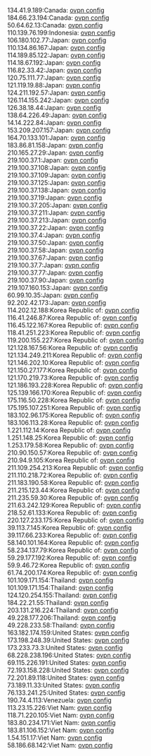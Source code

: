 134.41.9.189:Canada: [ovpn config](vpn/134_41_9_189.ovpn)  
184.66.23.194:Canada: [ovpn config](vpn/184_66_23_194.ovpn)  
50.64.62.13:Canada: [ovpn config](vpn/50_64_62_13.ovpn)  
110.139.76.199:Indonesia: [ovpn config](vpn/110_139_76_199.ovpn)  
106.180.102.77:Japan: [ovpn config](vpn/106_180_102_77.ovpn)  
110.134.86.167:Japan: [ovpn config](vpn/110_134_86_167.ovpn)  
114.189.85.122:Japan: [ovpn config](vpn/114_189_85_122.ovpn)  
114.18.67.192:Japan: [ovpn config](vpn/114_18_67_192.ovpn)  
116.82.33.42:Japan: [ovpn config](vpn/116_82_33_42.ovpn)  
120.75.111.77:Japan: [ovpn config](vpn/120_75_111_77.ovpn)  
121.119.19.88:Japan: [ovpn config](vpn/121_119_19_88.ovpn)  
124.211.192.57:Japan: [ovpn config](vpn/124_211_192_57.ovpn)  
126.114.155.242:Japan: [ovpn config](vpn/126_114_155_242.ovpn)  
126.38.18.44:Japan: [ovpn config](vpn/126_38_18_44.ovpn)  
138.64.226.49:Japan: [ovpn config](vpn/138_64_226_49.ovpn)  
14.14.222.84:Japan: [ovpn config](vpn/14_14_222_84.ovpn)  
153.209.207.157:Japan: [ovpn config](vpn/153_209_207_157.ovpn)  
164.70.133.101:Japan: [ovpn config](vpn/164_70_133_101.ovpn)  
183.86.81.158:Japan: [ovpn config](vpn/183_86_81_158.ovpn)  
210.165.27.29:Japan: [ovpn config](vpn/210_165_27_29.ovpn)  
219.100.37.1:Japan: [ovpn config](vpn/219_100_37_1.ovpn)  
219.100.37.108:Japan: [ovpn config](vpn/219_100_37_108.ovpn)  
219.100.37.109:Japan: [ovpn config](vpn/219_100_37_109.ovpn)  
219.100.37.125:Japan: [ovpn config](vpn/219_100_37_125.ovpn)  
219.100.37.138:Japan: [ovpn config](vpn/219_100_37_138.ovpn)  
219.100.37.19:Japan: [ovpn config](vpn/219_100_37_19.ovpn)  
219.100.37.205:Japan: [ovpn config](vpn/219_100_37_205.ovpn)  
219.100.37.211:Japan: [ovpn config](vpn/219_100_37_211.ovpn)  
219.100.37.213:Japan: [ovpn config](vpn/219_100_37_213.ovpn)  
219.100.37.22:Japan: [ovpn config](vpn/219_100_37_22.ovpn)  
219.100.37.4:Japan: [ovpn config](vpn/219_100_37_4.ovpn)  
219.100.37.50:Japan: [ovpn config](vpn/219_100_37_50.ovpn)  
219.100.37.58:Japan: [ovpn config](vpn/219_100_37_58.ovpn)  
219.100.37.67:Japan: [ovpn config](vpn/219_100_37_67.ovpn)  
219.100.37.7:Japan: [ovpn config](vpn/219_100_37_7.ovpn)  
219.100.37.77:Japan: [ovpn config](vpn/219_100_37_77.ovpn)  
219.100.37.90:Japan: [ovpn config](vpn/219_100_37_90.ovpn)  
219.107.160.153:Japan: [ovpn config](vpn/219_107_160_153.ovpn)  
60.99.10.35:Japan: [ovpn config](vpn/60_99_10_35.ovpn)  
92.202.42.173:Japan: [ovpn config](vpn/92_202_42_173.ovpn)  
114.202.12.188:Korea Republic of: [ovpn config](vpn/114_202_12_188.ovpn)  
116.41.246.87:Korea Republic of: [ovpn config](vpn/116_41_246_87.ovpn)  
116.45.122.167:Korea Republic of: [ovpn config](vpn/116_45_122_167.ovpn)  
118.41.251.223:Korea Republic of: [ovpn config](vpn/118_41_251_223.ovpn)  
119.200.155.227:Korea Republic of: [ovpn config](vpn/119_200_155_227.ovpn)  
121.128.167.56:Korea Republic of: [ovpn config](vpn/121_128_167_56.ovpn)  
121.134.249.211:Korea Republic of: [ovpn config](vpn/121_134_249_211.ovpn)  
121.146.202.10:Korea Republic of: [ovpn config](vpn/121_146_202_10.ovpn)  
121.150.27.177:Korea Republic of: [ovpn config](vpn/121_150_27_177.ovpn)  
121.170.219.73:Korea Republic of: [ovpn config](vpn/121_170_219_73.ovpn)  
121.186.193.228:Korea Republic of: [ovpn config](vpn/121_186_193_228.ovpn)  
125.139.166.170:Korea Republic of: [ovpn config](vpn/125_139_166_170.ovpn)  
175.116.50.228:Korea Republic of: [ovpn config](vpn/175_116_50_228.ovpn)  
175.195.107.251:Korea Republic of: [ovpn config](vpn/175_195_107_251.ovpn)  
183.102.96.175:Korea Republic of: [ovpn config](vpn/183_102_96_175.ovpn)  
183.106.113.28:Korea Republic of: [ovpn config](vpn/183_106_113_28.ovpn)  
1.221.112.14:Korea Republic of: [ovpn config](vpn/1_221_112_14.ovpn)  
1.251.148.25:Korea Republic of: [ovpn config](vpn/1_251_148_25.ovpn)  
1.253.179.58:Korea Republic of: [ovpn config](vpn/1_253_179_58.ovpn)  
210.90.150.57:Korea Republic of: [ovpn config](vpn/210_90_150_57.ovpn)  
210.94.9.105:Korea Republic of: [ovpn config](vpn/210_94_9_105.ovpn)  
211.109.254.213:Korea Republic of: [ovpn config](vpn/211_109_254_213.ovpn)  
211.110.218.72:Korea Republic of: [ovpn config](vpn/211_110_218_72.ovpn)  
211.183.190.58:Korea Republic of: [ovpn config](vpn/211_183_190_58.ovpn)  
211.215.123.44:Korea Republic of: [ovpn config](vpn/211_215_123_44.ovpn)  
211.235.59.30:Korea Republic of: [ovpn config](vpn/211_235_59_30.ovpn)  
211.63.242.129:Korea Republic of: [ovpn config](vpn/211_63_242_129.ovpn)  
218.52.61.133:Korea Republic of: [ovpn config](vpn/218_52_61_133.ovpn)  
220.127.233.175:Korea Republic of: [ovpn config](vpn/220_127_233_175.ovpn)  
39.113.7.145:Korea Republic of: [ovpn config](vpn/39_113_7_145.ovpn)  
39.117.66.233:Korea Republic of: [ovpn config](vpn/39_117_66_233.ovpn)  
58.140.101.164:Korea Republic of: [ovpn config](vpn/58_140_101_164.ovpn)  
58.234.137.79:Korea Republic of: [ovpn config](vpn/58_234_137_79.ovpn)  
59.29.177.192:Korea Republic of: [ovpn config](vpn/59_29_177_192.ovpn)  
59.9.46.72:Korea Republic of: [ovpn config](vpn/59_9_46_72.ovpn)  
61.74.200.174:Korea Republic of: [ovpn config](vpn/61_74_200_174.ovpn)  
101.109.171.154:Thailand: [ovpn config](vpn/101_109_171_154.ovpn)  
101.109.171.154:Thailand: [ovpn config](vpn/101_109_171_154.ovpn)  
124.120.254.155:Thailand: [ovpn config](vpn/124_120_254_155.ovpn)  
184.22.21.55:Thailand: [ovpn config](vpn/184_22_21_55.ovpn)  
203.131.216.224:Thailand: [ovpn config](vpn/203_131_216_224.ovpn)  
49.228.177.206:Thailand: [ovpn config](vpn/49_228_177_206.ovpn)  
49.228.233.58:Thailand: [ovpn config](vpn/49_228_233_58.ovpn)  
163.182.174.159:United States: [ovpn config](vpn/163_182_174_159.ovpn)  
173.198.248.39:United States: [ovpn config](vpn/173_198_248_39.ovpn)  
173.233.73.3:United States: [ovpn config](vpn/173_233_73_3.ovpn)  
68.228.238.196:United States: [ovpn config](vpn/68_228_238_196.ovpn)  
69.115.226.191:United States: [ovpn config](vpn/69_115_226_191.ovpn)  
72.193.158.228:United States: [ovpn config](vpn/72_193_158_228.ovpn)  
72.201.89.118:United States: [ovpn config](vpn/72_201_89_118.ovpn)  
73.189.11.33:United States: [ovpn config](vpn/73_189_11_33.ovpn)  
76.133.241.25:United States: [ovpn config](vpn/76_133_241_25.ovpn)  
190.74.4.113:Venezuela: [ovpn config](vpn/190_74_4_113.ovpn)  
113.23.15.226:Viet Nam: [ovpn config](vpn/113_23_15_226.ovpn)  
118.71.220.105:Viet Nam: [ovpn config](vpn/118_71_220_105.ovpn)  
183.80.234.171:Viet Nam: [ovpn config](vpn/183_80_234_171.ovpn)  
183.81.106.152:Viet Nam: [ovpn config](vpn/183_81_106_152.ovpn)  
1.54.151.17:Viet Nam: [ovpn config](vpn/1_54_151_17.ovpn)  
58.186.68.142:Viet Nam: [ovpn config](vpn/58_186_68_142.ovpn)  

